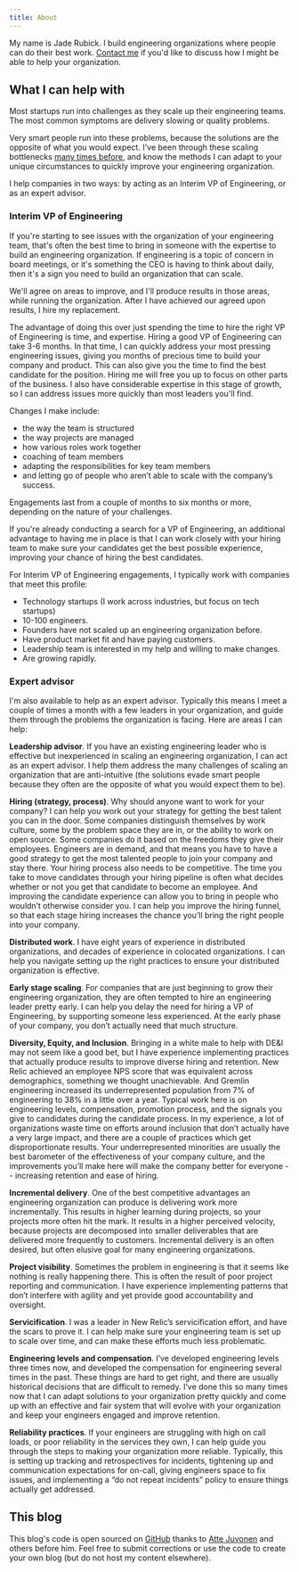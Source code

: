 ```yaml
---
title: About
---
```

<re-img src="avatar-large.jpeg" hovereffect=true></re-img>

My name is Jade Rubick. I build engineering organizations where people can do their best work. [Contact me](/contact) if you'd like to discuss how I might be able to help your organization. 

## What I can help with

Most startups run into challenges as they scale up their engineering teams. The most common symptoms are delivery slowing or quality problems. 

Very smart people run into these problems, because the solutions  are the opposite of what you would expect. I've been through these scaling bottlenecks [many times before](https://www.linkedin.com/in/jaderubick/), and know the methods I can adapt to your unique circumstances to quickly improve your engineering organization. 

I help companies in two ways: by acting as an Interim VP of Engineering, or as an expert advisor. 

### Interim VP of Engineering

If you're starting to see issues with the organization of your engineering team, that's often the best time to bring in someone with the expertise to build an engineering organization. If engineering is a topic of concern in board meetings, or it's something the CEO is having to think about daily, then it's a sign you need to build an organization that can scale. 

We'll agree on areas to improve, and I'll produce results in those areas, while running the organization. After I have achieved our agreed upon results, I hire my replacement.

The advantage of doing this over just spending the time to hire the right VP of Engineering is time, and expertise. Hiring a good VP of Engineering can take 3-6 months. In that time, I can quickly address your most pressing engineering issues, giving you months of precious time to build your company and product. This can also give you the time to find the best candidate for the position. Hiring me will free you up to focus on other parts of the business. I also have considerable expertise in this stage of growth, so I can address issues more quickly than most leaders you'll find.

Changes I make include:
* the way the team is structured
* the way projects are managed
* how various roles work together
* coaching of team members
* adapting the responsibilities for key team members
* and letting go of people who aren’t able to scale with the company’s success.

Engagements last from a couple of months to six months or more, depending on the nature of your challenges. 

If you're already conducting a search for a VP of Engineering, an additional advantage to having me in place is that I can work closely with your hiring team to make sure your candidates get the best possible experience, improving your chance of hiring the best candidates. 

For Interim VP of Engineering engagements, I typically work with companies that meet this profile:

* Technology startups (I work across industries, but focus on tech startups)
* 10-100 engineers.
* Founders have not scaled up an engineering organization before.
* Have product market fit and have paying customers.
* Leadership team is interested in my help and willing to make changes.
* Are growing rapidly.

### Expert advisor

I'm also available to help as an expert advisor. Typically this means I meet a couple of times a month with a few leaders in your organization, and guide them through the problems the organization is facing. Here are areas I can help:

**Leadership advisor**. If you have an existing engineering leader who is effective but inexperienced in scaling an engineering organization, I can act as an expert advisor. I help them address the many challenges of scaling an organization that are anti-intuitive (the solutions evade smart people because they often are the opposite of what you would expect them to be). 

**Hiring (strategy, process)**. Why should anyone want to work for your company? I can help you work out your strategy for getting the best talent you can in the door. Some companies distinguish themselves by work culture, some by the problem space they are in, or the ability to work on open source. Some companies do it based on the freedoms they give their employees. Engineers are in demand, and that means you have to have a good strategy to get the most talented people to join your company and stay there. Your hiring process also needs to be competitive. The time you take to move candidates through your hiring pipeline is often what decides whether or not you get that candidate to become an employee. And improving the candidate experience can allow you to bring in people who wouldn’t otherwise consider you. I can help you improve the hiring funnel, so that each stage hiring increases the chance you’ll bring the right people into your company.

**Distributed work**. I have eight years of experience in distributed organizations, and decades of experience in colocated organizations. I can help you navigate setting up the right practices to ensure your distributed organization is effective.

**Early stage scaling**. For companies that are just beginning to grow their engineering organization, they are often tempted to hire an engineering leader pretty early. I can help you delay the need for hiring a VP of Engineering, by supporting someone less experienced. At the early phase of your company, you don’t actually need that much structure.

**Diversity, Equity, and Inclusion**. Bringing in a white male to help with DE&I may not seem like a good bet, but I have experience implementing practices that actually produce results to improve diverse hiring and retention. New Relic achieved an employee NPS score that was equivalent across demographics, something we thought unachievable. And Gremlin engineering increased its underrepresented population from 7% of engineering to 38% in a little over a year. Typical work here is on engineering levels, compensation, promotion process, and the signals you give to candidates during the candidate process. In my experience, a lot of organizations waste time on efforts around inclusion that don’t actually have a very large impact, and there are a couple of practices which get disproportionate results. Your underrepresented minorities are usually the best barometer of the effectiveness of your company culture, and the improvements you’ll make here will make the company better for everyone -- increasing retention and ease of hiring.

**Incremental delivery**. One of the best competitive advantages an engineering organization can produce is delivering work more incrementally. This results in higher learning during projects, so your projects more often hit the mark. It results in a higher perceived velocity, because projects are decomposed into smaller deliverables that are delivered more frequently to customers. Incremental delivery is an often desired, but often elusive goal for many engineering organizations. 

**Project visibility**. Sometimes the problem in engineering is that it seems like nothing is really happening there. This is often the result of poor project reporting and communication. I have experience implementing patterns that don’t interfere with agility and yet provide good accountability and oversight. 

**Servicification**. I was a leader in New Relic’s servicification effort, and have the scars to prove it. I can help make sure your engineering team is set up to scale over time, and can make these efforts much less problematic.

**Engineering levels and compensation**. I’ve developed engineering levels three times now, and developed the compensation for engineering several times in the past. These things are hard to get right, and there are usually historical decisions that are difficult to remedy. I’ve done this so many times now that I can adapt solutions to your organization pretty quickly and come up with an effective and fair system that will evolve with your organization and keep your engineers engaged and improve retention. 

**Reliability practices**. If your engineers are struggling with high on call loads, or poor reliability in the services they own, I can help guide you through the steps to making your organization more reliable. Typically, this is setting up tracking and retrospectives for incidents, tightening up and communication expectations for on-call, giving engineers space to fix issues, and implementing a “do not repeat incidents” policy to ensure things actually get addressed.

## This blog

This blog's code is open sourced on [GitHub](https://www.github.com/jadeforrest/blog/) thanks to [Atte Juvonen](https://github.com/baobabKoodaa/blog) and others before him. Feel free to submit corrections or use the code to create your own blog (but do not host my content elsewhere).

<re-icons></re-icons>